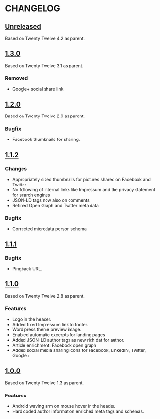 # CHANGELOG

## [Unreleased]

Based on Twenty Twelve 4.2 as parent.

## [1.3.0]

Based on Twenty Twelve 3.1 as parent.

### Removed
- Google+ social share link

## [1.2.0]

Based on Twenty Twelve 2.9 as parent.

### Bugfix
- Facebook thumbnails for sharing.

## [1.1.2]

### Changes
- Appropriately sized thumbnails for pictures shared on Facebook and Twitter
- No following of internal links like Impressum and the privacy statement for search engines
- JSON-LD tags now also on comments
- Refined Open Graph and Twitter meta data

### Bugfix
- Corrected microdata person schema

## [1.1.1]

### Bugfix
- Pingback URL.

## [1.1.0]

Based on Twenty Twelve 2.8 as parent.

### Features
- Logo in the header.
- Added fixed Impressum link to footer.
- Word press theme preview image.
- Enabled automatic excerpts for landing pages
- Added JSON-LD author tags as new rich dat for author.
- Article enrichment: Facebook open graph
- Added social media sharing icons for Facebook, LinkedIN, Twitter, Google+

## [1.0.0]

Based on Twenty Twelve 1.3 as parent.

### Features

- Android waving arm on mouse hover in the header.
- Hard coded author information enriched meta tags and schemas.

[Unreleased]: https://github.com/kappmeier/nerdpause-wp-custom-theme/compare/v1.3.0...HEAD
[1.3.0]: https://github.com/kappmeier/nerdpause-wp-custom-theme/compare/v1.2.0...v1.3.0
[1.2.0]: https://github.com/kappmeier/nerdpause-wp-custom-theme/compare/v1.1.2...v1.2.0
[1.1.2]: https://github.com/kappmeier/nerdpause-wp-custom-theme/compare/v1.1.1...v1.1.2
[1.1.1]: https://github.com/kappmeier/nerdpause-wp-custom-theme/compare/v1.1.0...v1.1.1
[1.1.0]: https://github.com/kappmeier/nerdpause-wp-custom-theme/compare/v1.0.0...v1.1.0
[1.0.0]: https://github.com/kappmeier/nerdpause-wp-custom-theme/compare/2b3046fb1385b8ad0940da4a599e1a4d60ba449f...v1.0.0
